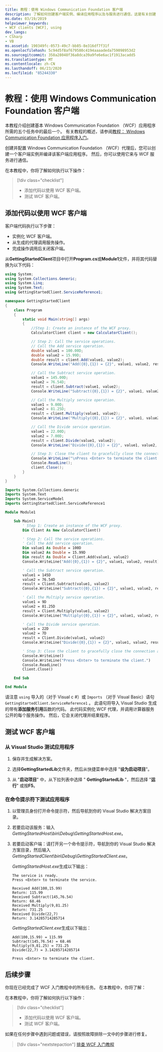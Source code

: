 ```yaml
---
title: 教程：使用 Windows Communication Foundation 客户端
description: 了解如何创建客户端实例、编译应用程序以及与服务进行通信，这是有关创建 WCF 应用程序的一系列文章。
ms.date: 03/19/2019
helpviewer_keywords:
- WCF clients [WCF], using
dev_langs:
- CSharp
- VB
ms.assetid: 190349fc-0573-49c7-bb85-8e316df7f31f
ms.openlocfilehash: 5c94d5f8af679580c4194aaaadeda759098953d2
ms.sourcegitcommit: 358a28048f36a8dca39a9fe6e6ac1f1913acadd5
ms.translationtype: MT
ms.contentlocale: zh-CN
ms.lasthandoff: 06/23/2020
ms.locfileid: "85244330"
---
```

# <a name="tutorial-use-a-windows-communication-foundation-client"></a>教程：使用 Windows Communication Foundation 客户端

本教程介绍创建基本 Windows Communication Foundation （WCF）应用程序所需的五个任务中的最后一个。 有关教程的概述，请参阅[教程： Windows Communication Foundation 应用程序入门](getting-started-tutorial.md)。

创建并配置 Windows Communication Foundation （WCF）代理后，您可以创建一个客户端实例并编译该客户端应用程序。 然后，你可以使用它来与 WCF 服务进行通信。

在本教程中，你将了解如何执行以下操作：
> [!div class="checklist"]
>
> - 添加代码以使用 WCF 客户端。
> - 测试 WCF 客户端。

## <a name="add-code-to-use-the-wcf-client"></a>添加代码以使用 WCF 客户端

客户端代码执行以下步骤：

- 实例化 WCF 客户端。
- 从生成的代理调用服务操作。
- 完成操作调用后关闭客户端。

从**GettingStartedClient**项目中打开**Program.cs**或**Module1**文件，并将其代码替换为以下代码：

```csharp
using System;
using System.Collections.Generic;
using System.Linq;
using System.Text;
using GettingStartedClient.ServiceReference1;

namespace GettingStartedClient
{
    class Program
    {
        static void Main(string[] args)
        {
            //Step 1: Create an instance of the WCF proxy.
            CalculatorClient client = new CalculatorClient();

            // Step 2: Call the service operations.
            // Call the Add service operation.
            double value1 = 100.00D;
            double value2 = 15.99D;
            double result = client.Add(value1, value2);
            Console.WriteLine("Add({0},{1}) = {2}", value1, value2, result);

            // Call the Subtract service operation.
            value1 = 145.00D;
            value2 = 76.54D;
            result = client.Subtract(value1, value2);
            Console.WriteLine("Subtract({0},{1}) = {2}", value1, value2, result);

            // Call the Multiply service operation.
            value1 = 9.00D;
            value2 = 81.25D;
            result = client.Multiply(value1, value2);
            Console.WriteLine("Multiply({0},{1}) = {2}", value1, value2, result);

            // Call the Divide service operation.
            value1 = 22.00D;
            value2 = 7.00D;
            result = client.Divide(value1, value2);
            Console.WriteLine("Divide({0},{1}) = {2}", value1, value2, result);

            // Step 3: Close the client to gracefully close the connection and clean up resources.
            Console.WriteLine("\nPress <Enter> to terminate the client.");
            Console.ReadLine();
            client.Close();
        }
    }
}
```

```vb
Imports System.Collections.Generic
Imports System.Text
Imports System.ServiceModel
Imports GettingStartedClient.ServiceReference1

Module Module1

    Sub Main()
        ' Step 1: Create an instance of the WCF proxy.
        Dim Client As New CalculatorClient()

        ' Step 2: Call the service operations.
        ' Call the Add service operation.
        Dim value1 As Double = 100D
        Dim value2 As Double = 15.99D
        Dim result As Double = Client.Add(value1, value2)
        Console.WriteLine("Add({0},{1}) = {2}", value1, value2, result)

        ' Call the Subtract service operation.
        value1 = 145D
        value2 = 76.54D
        result = Client.Subtract(value1, value2)
        Console.WriteLine("Subtract({0},{1}) = {2}", value1, value2, result)

        ' Call the Multiply service operation.
        value1 = 9D
        value2 = 81.25D
        result = Client.Multiply(value1, value2)
        Console.WriteLine("Multiply({0},{1}) = {2}", value1, value2, result)

        ' Call the Divide service operation.
        value1 = 22D
        value2 = 7D
        result = Client.Divide(value1, value2)
        Console.WriteLine("Divide({0},{1}) = {2}", value1, value2, result)

        ' Step 3: Close the client to gracefully close the connection and clean up resources.
        Console.WriteLine()
        Console.WriteLine("Press <Enter> to terminate the client.")
        Console.ReadLine()
        Client.Close()

    End Sub

End Module
```

请注意 `using` 导入的（对于 Visual c #）或 `Imports` （对于 Visual Basic）语句 `GettingStartedClient.ServiceReference1` 。 此语句将导入 Visual Studio 生成的带有**添加服务引用**函数的代码。 此代码实例化 WCF 代理，并调用计算器服务公开的每个服务操作。 然后，它会关闭代理并结束程序。

## <a name="test-the-wcf-client"></a>测试 WCF 客户端

### <a name="test-the-application-from-visual-studio"></a>从 Visual Studio 测试应用程序

1. 保存并生成解决方案。

2. 选择**GettingStartedLib**文件夹，然后从快捷菜单中选择 "**设为启动项目**"。

3. 从 "**启动项目**" 中，从下拉列表中选择 " **GettingStartedLib** "，然后选择 "**运行**" 或按**F5**。

### <a name="test-the-application-from-a-command-prompt"></a>在命令提示符下测试应用程序

1. 以管理员身份打开命令提示符，然后导航到你的 Visual Studio 解决方案目录。

2. 若要启动该服务：输入*GettingStartedHost\bin\Debug\GettingStartedHost.exe*。

3. 若要启动客户端：请打开另一个命令提示符，导航到你的 Visual Studio 解决方案目录，然后输入*GettingStartedClient\bin\Debug\GettingStartedClient.exe*。

   *GettingStartedHost.exe*生成以下输出：

   ```text
   The service is ready.
   Press <Enter> to terminate the service.

   Received Add(100,15.99)
   Return: 115.99
   Received Subtract(145,76.54)
   Return: 68.46
   Received Multiply(9,81.25)
   Return: 731.25
   Received Divide(22,7)
   Return: 3.14285714285714
   ```

   *GettingStartedClient.exe*生成以下输出：

   ```text
   Add(100,15.99) = 115.99
   Subtract(145,76.54) = 68.46
   Multiply(9,81.25) = 731.25
   Divide(22,7) = 3.14285714285714

   Press <Enter> to terminate the client.
   ```

## <a name="next-steps"></a>后续步骤

你现在已经完成了 WCF 入门教程中的所有任务。 在本教程中，你将了解：

在本教程中，你将了解如何执行以下操作：
> [!div class="checklist"]
>
> - 添加代码以使用 WCF 客户端。
> - 测试 WCF 客户端。

如果在任何步骤中遇到问题或错误，请按照故障排除一文中的步骤进行修复。

> [!div class="nextstepaction"]
> [排查 WCF 入门教程](troubleshooting-the-getting-started-tutorial.md)
